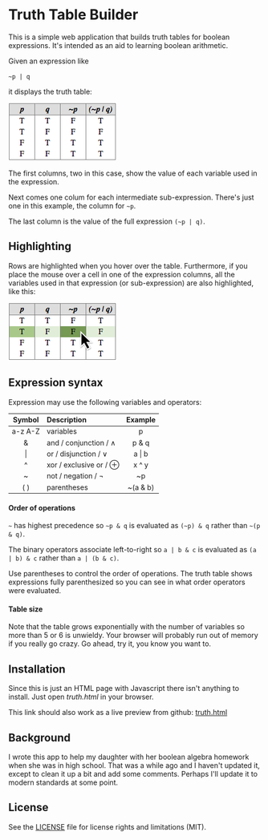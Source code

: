 # Truth Table Builder

This is a simple web application that builds truth tables for boolean expressions. It's intended as an aid 
to learning boolean arithmetic.

Given an expression like

```
~p | q
```

it displays the truth table:

![Truth table for ~p | q](assets/table.png)

The first columns, two in this case, show the value of each variable used in the expression. 

Next comes one colum for each intermediate sub-expression. There's just one in this example, the column for ```~p```.

The last column is the value of the full expression ```(~p | q)```.


## Highlighting

Rows are highlighted when you hover over the table. Furthermore, if you place the mouse over a cell in one of the
expression columns, all the variables used in that expression (or sub-expression) are also highlighted, like this:

![Table highlight on hover](assets/hover.png)


## Expression syntax

Expression may use the following variables and operators:

| Symbol  | Description            | Example   |
| :-----: | :----                  | :----:    |
| a-z A-Z | variables              |  p        |
|    &    | and / conjunction / ∧  |  p & q    |
|   \|    | or / disjunction / ∨   |  a \| b   |
|    ^    | xor / exclusive or / ⊕ |  x ^ y    |
|    ~    | not / negation / ¬     |  ~p       |
|   ( )   | parentheses            |  ~(a & b) |

#### Order of operations

```~``` has highest precedence so ```~p & q``` is evaluated as ```(~p) & q``` rather than ```~(p & q)```.

The binary operators associate left-to-right so ```a | b & c``` is evaluated as ```(a | b) & c``` 
rather than ```a | (b & c)```. 

Use parentheses to control the order of operations. The truth table shows expressions fully parenthesized so you 
can see in what order operators were evaluated.

#### Table size

Note that the table grows exponentially with the number of variables so more than 5 or 6 is unwieldy. Your browser
will probably run out of memory if you really go crazy. Go ahead, try it, you know you want to.


## Installation

Since this is just an HTML page with Javascript there isn't anything to install. Just open *truth.html* in your browser.

This link should also work as a live preview from github: [truth.html](http://htmlpreview.github.io/?https://github.com/dwschultz/truth-table/blob/master/truth.html)


## Background

I wrote this app to help my daughter with her boolean algebra homework when she was in high school. That was a while
ago and I haven't updated it, except to clean it up a bit and add some comments. Perhaps I'll update it to modern
standards at some point.


## License

See the [LICENSE](LICENSE) file for license rights and limitations (MIT).


